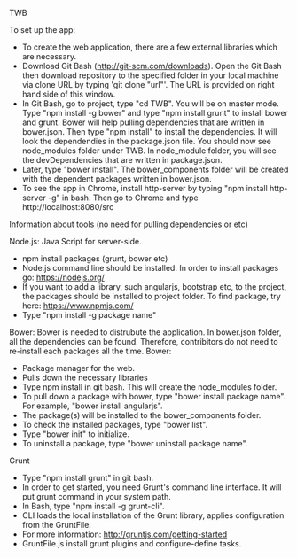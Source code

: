 TWB

To set up the app:
- To create the web application, there are a few external libraries which are necessary.
- Download Git Bash (http://git-scm.com/downloads). Open the Git Bash then download repository to the specified folder in your local machine via clone URL by typing 'git clone "url"'. The URL is provided on right hand side of this window. 
- In Git Bash, go to project, type "cd TWB". You will be on master mode. Type "npm install -g bower" and type "npm install grunt" to install bower and grunt. Bower will help pulling dependencies that are written in bower.json. Then type "npm install" to install the dependencies. It will look the dependendies in the package.json file. You should now see node_modules folder under TWB. In node_module folder, you will see the devDependencies that are written in package.json. 
- Later, type "bower install". The bower_components folder will be created with the dependent packages written in bower.json.
- To see the app in Chrome, install http-server by typing "npm install http-server -g" in bash. Then go to Chrome and type http://localhost:8080/src

Information about tools (no need for pulling dependencies or etc)

Node.js: Java Script for server-side.
- npm install packages (grunt, bower etc)
- Node.js command line should be installed. In order to install packages go: https://nodejs.org/
- If you want to add a library, such angularjs, bootstrap etc, to the project, the packages should be installed to project folder. To find package, try here: https://www.npmjs.com/
- Type "npm install -g package name"

Bower: Bower is needed to distrubute the application. In bower.json folder, all the dependencies can be found. Therefore, contribitors do not need to re-install each packages all the time.
Bower:
- Package manager for the web.
- Pulls down the necessary libraries
- Type npm install in git bash. This will create the node_modules folder.
- To pull down a package with bower, type "bower install package name". For example, "bower install angularjs".
- The package(s) will be installed to the bower_components folder.
- To check the installed packages, type "bower list".
- Type "bower init" to initialize.
- To uninstall a package, type "bower uninstall package name".

Grunt
- Type "npm install grunt" in git bash.
- In order to get started, you need Grunt's command line interface. It will put grunt command in your system path.
- In Bash, type "npm install -g grunt-cli".
- CLI loads the local installation of the Grunt library, applies configuration from the GruntFile. 
- For more information: http://gruntjs.com/getting-started
- GruntFile.js install grunt plugins and configure-define tasks. 
